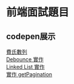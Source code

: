 # 前端面試題目

## codepen展示

  [費氏數列](https://codepen.io/harry-TW/pen/KKqrJxa)<br/>
  [Debounce 實作](https://codepen.io/harry-TW/pen/KKqrJxa)<br/>
  [Linked List 實作](https://codepen.io/harry-TW/pen/gORqWMj)<br/>
  [實作 getPagination](https://codepen.io/pen/?editors=0011)<br/>
